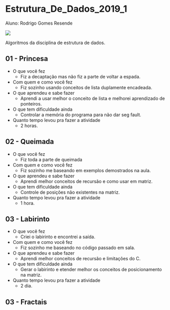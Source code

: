 # Estrutura_De_Dados_2019_1
Aluno: Rodrigo Gomes Resende

![](https://user-images.githubusercontent.com/7853887/53703398-67892f80-3df0-11e9-9db5-4a66ab218d01.jpeg)

Algoritmos da disciplina de estrutura de dados.

## 01 - Princesa

- O que você fez
    - Fiz a decaptação mas não fiz a parte de voltar a espada.
- Com quem e como você fez
    - Fiz sozinho usando conceitos de lista duplamente encadeada.
- O que aprendeu e sabe fazer
    - Aprendi a usar melhor o conceito de lista e melhorei aprendizado de ponteiros.
- O que tem dificuldade ainda
    - Controlar a memória do programa para não dar seg fault.
- Quanto tempo levou pra fazer a atividade
    - 2 horas.

## 02 - Queimada

- O que você fez
    - Fiz toda a parte de queimada
- Com quem e como você fez
    - Fiz sozinho me baseando em exemplos demostrados na aula.
- O que aprendeu e sabe fazer
    - Aprendi melhor conceitos de recursão e como usar em matriz.
- O que tem dificuldade ainda
    - Controle de posições não existentes na matriz.
- Quanto tempo levou pra fazer a atividade
    - 1 hora.

## 03 - Labirinto

- O que você fez
    - Criei o labirinto e encontrei a saída.
- Com quem e como você fez
    - Fiz sozinho me baseando no código passado em sala.
- O que aprendeu e sabe fazer
    - Aprendi melhor conceitos de recursão e limitações do C.
- O que tem dificuldade ainda
    - Gerar o labirinto  e etender melhor os conceitos de posicionamento na matriz.
- Quanto tempo levou pra fazer a atividade
    - 2 dia.

## 03 - Fractais



